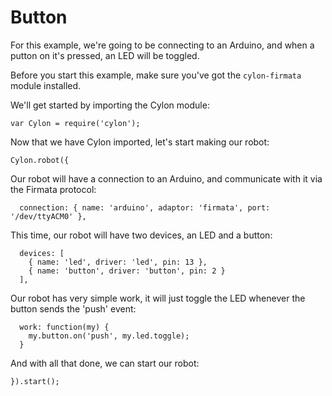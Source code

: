 # Button

For this example, we're going to be connecting to an Arduino, and when a putton
on it's pressed, an LED will be toggled.

Before you start this example, make sure you've got the `cylon-firmata` module
installed.

We'll get started by importing the Cylon module:

    var Cylon = require('cylon');

Now that we have Cylon imported, let's start making our robot:

    Cylon.robot({

Our robot will have a connection to an Arduino, and communicate with it via the
Firmata protocol:

      connection: { name: 'arduino', adaptor: 'firmata', port: '/dev/ttyACM0' },

This time, our robot will have two devices, an LED and a button:

      devices: [
        { name: 'led', driver: 'led', pin: 13 },
        { name: 'button', driver: 'button', pin: 2 }
      ],

Our robot has very simple work, it will just toggle the LED whenever the button
sends the 'push' event:

      work: function(my) {
        my.button.on('push', my.led.toggle);
      }

And with all that done, we can start our robot:

    }).start();
